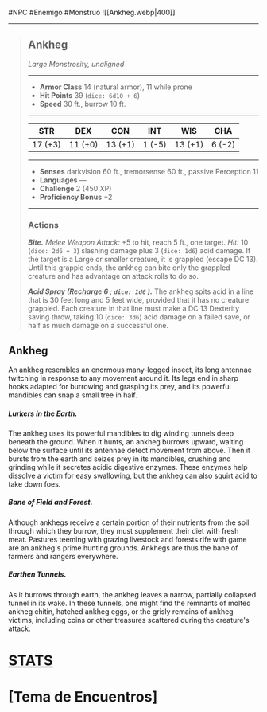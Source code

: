 #NPC #Enemigo #Monstruo
![[Ankheg.webp|400]]
___
>## Ankheg
>*Large Monstrosity, unaligned*
>___
>- **Armor Class** 14 (natural armor), 11 while prone
>- **Hit Points** 39 (`dice: 6d10 + 6`)
>- **Speed** 30 ft., burrow 10 ft.
>___
>|STR|DEX|CON|INT|WIS|CHA|
>|:---:|:---:|:---:|:---:|:---:|:---:|
>|17 (+3)|11 (+0)|13 (+1)|1 (-5)|13 (+1)|6 (-2)|
>___
>- **Senses** darkvision 60 ft., tremorsense 60 ft., passive Perception 11
>- **Languages** —
>- **Challenge** 2 (450 XP)
>- **Proficiency Bonus** +2
>___
>### Actions
>***Bite.*** *Melee Weapon Attack:* +5 to hit, reach 5 ft., one target. *Hit:* 10 (`dice: 2d6 + 3`) slashing damage plus 3 (`dice: 1d6`) acid damage. If the target is a Large or smaller creature, it is grappled (escape DC 13). Until this grapple ends, the ankheg can bite only the grappled creature and has advantage on attack rolls to do so.  
>
>***Acid Spray (Recharge 6 ; `dice: 1d6` ).*** The ankheg spits acid in a line that is 30 feet long and 5 feet wide, provided that it has no creature grappled. Each creature in that line must make a DC 13 Dexterity saving throw, taking 10 (`dice: 3d6`) acid damage on a failed save, or half as much damage on a successful one.

## Ankheg

An ankheg resembles an enormous many-legged insect, its long antennae twitching in response to any movement around it. Its legs end in sharp hooks adapted for burrowing and grasping its prey, and its powerful mandibles can snap a small tree in half.
##### ***Lurkers in the Earth.***
The ankheg uses its powerful mandibles to dig winding tunnels deep beneath the ground. When it hunts, an ankheg burrows upward, waiting below the surface until its antennae detect movement from above. Then it bursts from the earth and seizes prey in its mandibles, crushing and grinding while it secretes acidic digestive enzymes. These enzymes help dissolve a victim for easy swallowing, but the ankheg can also squirt acid to take down foes.
##### ***Bane of Field and Forest.***
Although ankhegs receive a certain portion of their nutrients from the soil through which they burrow, they must supplement their diet with fresh meat. Pastures teeming with grazing livestock and forests rife with game are an ankheg's prime hunting grounds. Ankhegs are thus the bane of farmers and rangers everywhere.
##### ***Earthen Tunnels.*** 
As it burrows through earth, the ankheg leaves a narrow, partially collapsed tunnel in its wake. In these tunnels, one might find the remnants of molted ankheg chitin, hatched ankheg eggs, or the grisly remains of ankheg victims, including coins or other treasures scattered during the creature's attack.
# [STATS](https://5e.tools/bestiary.html#ankheg_mm)
# [Tema de Encuentros]